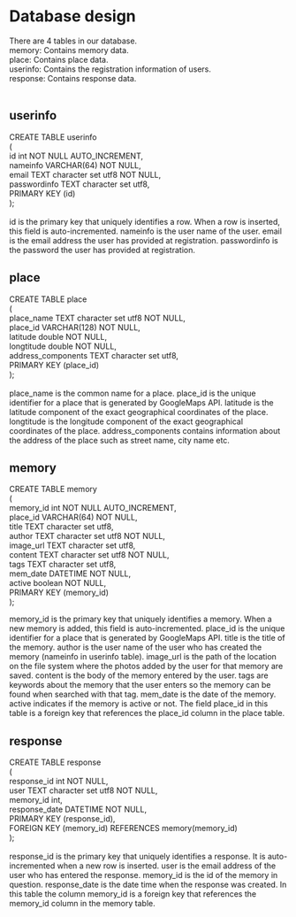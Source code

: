 # Database design #
There are 4 tables in our database. <br />
memory: Contains memory data. <br />
place: Contains place data. <br />
userinfo: Contains the registration information of users.<br />
response: Contains response data.<br />
<br />
## userinfo ##
CREATE TABLE userinfo <br />
( <br />
id int NOT NULL AUTO\_INCREMENT, <br />
nameinfo VARCHAR(64) NOT NULL, <br />
email TEXT character set utf8  NOT NULL, <br />
passwordinfo TEXT character set utf8, <br />
PRIMARY KEY (id) <br />
); <br />
<br />
id is the primary key that uniquely identifies a row. When a row is inserted, this field is auto-incremented. nameinfo is the user name of the user. email is the email address the user has provided at registration. passwordinfo is the password the user has provided at registration.
<br />
## place ##
CREATE TABLE place<br />
(<br />
place\_name TEXT character set utf8  NOT NULL, <br />
place\_id VARCHAR(128) NOT NULL, <br />
latitude double NOT NULL, <br />
longtitude double NOT NULL, <br />
address\_components TEXT character set utf8, <br />
PRIMARY KEY (place\_id) <br />
); <br />
<br />
place\_name is the common name for a place. place\_id is the unique identifier for a place that is generated by GoogleMaps API. latitude is the latitude component of the exact geographical coordinates of the place. longtitude is the longitude component of the exact geographical coordinates of the place. address\_components contains information about the address of the place such as street name, city name etc.
<br />
## memory ##
CREATE TABLE memory <br />
(<br />
memory\_id int NOT NULL AUTO\_INCREMENT,<br />
place\_id VARCHAR(64) NOT NULL, <br />
title TEXT character set utf8, <br />
author TEXT character set utf8 NOT NULL, <br />
image\_url TEXT character set utf8, <br />
content TEXT character set utf8 NOT NULL, <br />
tags TEXT character set utf8, <br />
mem\_date DATETIME NOT NULL, <br />
active boolean NOT NULL, <br />
PRIMARY KEY (memory\_id) <br />
); <br />

memory\_id is the primary key that uniquely identifies a memory. When a new memory is added, this field is auto-incremented. place\_id is the unique identifier for a place that is generated by GoogleMaps API. title is the title of the memory. author is the user name of the user who has created the memory (nameinfo in userinfo table). image\_url is the path of the location on the file system where the photos added by the user for that memory are saved. content is the body of the memory entered by the user. tags are keywords about the memory that the user enters so the memory can be found when searched with that tag. mem\_date is the date of the memory. active indicates if the memory is active or not. The field place\_id in this table is a foreign key that references the place\_id column in the place table.
<br />
## response ##
CREATE TABLE response <br />
( <br />
response\_id int NOT NULL, <br />
user TEXT character set utf8  NOT NULL, <br />
memory\_id int, <br />
response\_date DATETIME NOT NULL, <br />
PRIMARY KEY (response\_id), <br />
FOREIGN KEY (memory\_id) REFERENCES memory(memory\_id) <br />
); <br />
<br />
response\_id is the primary key that uniquely identifies a response. It is auto-incremented when a new row is inserted. user is the email address of the user who has entered the response. memory\_id is the id of the memory in question. response\_date is the date time when the response was created. In this table the column memory\_id is a foreign key that references the memory\_id column in the memory table.
